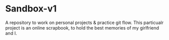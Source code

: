 # Sandbox-v1
A repository to work on personal projects & practice git flow. This particualr project is an online scrapbook, to hold the best memories of my girlfriend and I.
